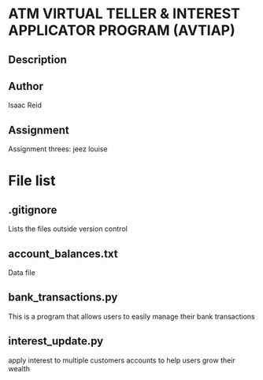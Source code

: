 # ATM VIRTUAL TELLER & INTEREST APPLICATOR PROGRAM (AVTIAP)

## Description

## Author
Isaac Reid

## Assignment
Assignment threes: jeez louise

# File list 

## .gitignore
Lists the files outside version control

## account_balances.txt
Data file

## bank_transactions.py
This is a program that allows users to easily manage their bank transactions

## interest_update.py
apply interest to multiple customers accounts
to help users grow their wealth
